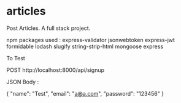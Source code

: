 # articles
Post Articles. A full stack project.


npm packages used : express-validator jsonwebtoken express-jwt formidable lodash slugify string-strip-html mongoose express


To Test

POST http://localhost:8000/api/signup

JSON Body : 

{
    "name": "Test",
    "email": "a@a.com",
    "password": "123456"
}